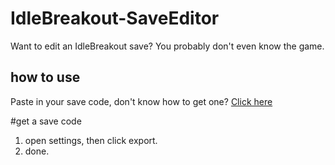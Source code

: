 # IdleBreakout-SaveEditor
Want to edit an IdleBreakout save? You probably don't even know the game.
## how to use ##
Paste in your save code, don't know how to get one? [Click here](https://github.com/hecker7734/IdleBreakout-SaveEditor/blob/main/README.md#get-a-save-code)





#get a save code
1. open settings, then click export.
2. done.

